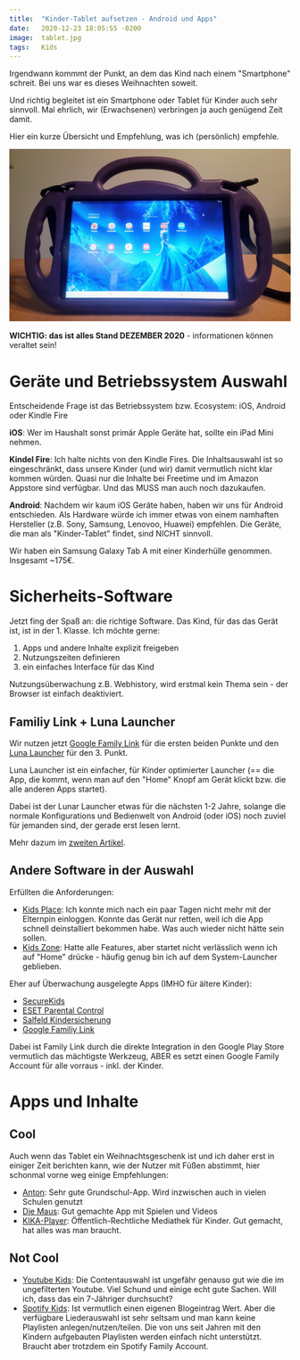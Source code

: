 ```yaml
---
title:  "Kinder-Tablet aufsetzen - Android und Apps"
date:   2020-12-23 18:05:55 -0200
image:  tablet.jpg
tags:   Kids
---
```


Irgendwann kommmt der Punkt, an dem das Kind nach einem "Smartphone" schreit. Bei uns war es dieses Weihnachten soweit.

Und richtig begleitet ist ein Smartphone oder Tablet für Kinder auch sehr sinnvoll. Mal ehrlich, wir (Erwachsenen) verbringen ja auch genügend Zeit damit. 

Hier ein kurze Übersicht und Empfehlung, was ich (persönlich) empfehle. 

![Tablet](/assets/images/tablet.jpg)

**WICHTIG: das ist alles Stand DEZEMBER 2020** - informationen können veraltet sein!

# Geräte und Betriebssystem Auswahl 

Entscheidende Frage ist das Betriebssystem bzw. Ecosystem: iOS, Android oder Kindle Fire

**iOS**: Wer im Haushalt sonst primär Apple Geräte hat, sollte ein iPad Mini nehmen. 

**Kindel Fire**: Ich halte nichts von den Kindle Fires. Die Inhaltsauswahl ist so eingeschränkt, dass unsere Kinder (und wir) damit vermutlich nicht klar kommen würden. Quasi nur die Inhalte bei Freetime und im Amazon Appstore sind verfügbar. Und das MUSS man auch noch dazukaufen.

**Android**: Nachdem wir kaum iOS Geräte haben, haben wir uns für Android entschieden. Als Hardware würde ich immer etwas von einem namhaften Hersteller (z.B. Sony, Samsung, Lenovoo, Huawei) empfehlen. Die Geräte, die man als "Kinder-Tablet" findet, sind NICHT sinnvoll. 

Wir haben ein Samsung Galaxy Tab A mit einer Kinderhülle genommen. Insgesamt ~175€.

# Sicherheits-Software

Jetzt fing der Spaß an: die richtige Software. 
Das Kind, für das das Gerät ist, ist in der 1. Klasse. 
Ich möchte gerne:
1. Apps und andere Inhalte explizit freigeben 
1. Nutzungszeiten definieren
1. ein einfaches Interface für das Kind

Nutzungsüberwachung z.B. Webhistory, wird erstmal kein Thema sein - der Browser ist einfach deaktiviert. 

## Familiy Link + Luna Launcher

Wir nutzen jetzt [Google Family Link](https://families.google.com/intl/de/familylink/) für die ersten beiden Punkte und den [Luna Launcher](https://play.google.com/store/apps/details?id=com.hootapps.slauncher&hl=de&gl=US) für den 3. Punkt.

Luna Launcher ist ein einfacher, für Kinder optimierter Launcher (== die App, die kommt, wenn man auf den "Home" Knopf am Gerät klickt bzw. die alle anderen Apps startet).

Dabei ist der Lunar Launcher etwas für die nächsten 1-2 Jahre, solange die normale Konfigurations und Bedienwelt von Android (oder iOS) noch zuviel für jemanden sind, der gerade erst lesen lernt.

Mehr dazum im [zweiten Artikel](./2020-23-12-kids-tablet-teil-2.md).


## Andere Software in der Auswahl

Erfüllten die Anforderungen:
* [Kids Place](https://play.google.com/store/apps/details?id=com.kiddoware.kidsplace&hl=de&gl=US): Ich konnte mich nach ein paar Tagen nicht mehr mit der Elternpin einloggen. Konnte das Gerät nur retten, weil ich die App schnell deinstalliert bekommen habe. Was auch wieder nicht hätte sein sollen. 
* [Kids Zone](https://play.google.com/store/apps/details?id=com.ootpapps.kids.zone.app.lock&hl=de&gl=US): Hatte alle Features, aber startet nicht verlässlich wenn ich auf "Home" drücke - häufig genug bin ich auf dem System-Launcher geblieben. 

Eher auf Überwachung ausgelegte Apps (IMHO für ältere Kinder):
* [SecureKids](https://play.google.com/store/apps/details?id=com.securekids.launcher_reloaded&hl=de&gl=US)
* [ESET Parental Control](https://play.google.com/store/apps/details?id=com.eset.parental&hl=de&gl=US)
* [Salfeld Kindersicherung](https://play.google.com/store/apps/details?id=com.salfeld.cb3&hl=de&gl=US)
* [Google Familiy Link](https://play.google.com/store/apps/details?id=com.google.android.apps.kids.familylink&hl=de&gl=US)

Dabei ist Family Link durch die direkte Integration in den Google Play Store vermutlich das mächtigste Werkzeug, ABER es setzt einen Google Family Account für alle vorraus - inkl. der Kinder.  

# Apps und Inhalte

## Cool

Auch wenn das Tablet ein Weihnachtsgeschenk ist und ich daher erst in einiger Zeit berichten kann, wie der Nutzer mit Füßen abstimmt, hier schonmal vorne weg einige Empfehlungen:

* [Anton](https://play.google.com/store/apps/details?id=com.solocode.anton&hl=de&gl=US): Sehr gute Grundschul-App. Wird inzwischen auch in vielen Schulen genutzt
* [Die Maus](https://play.google.com/store/apps/details?id=de.wdr.maus&hl=de&gl=US): Gut gemachte App mit Spielen und Videos
* [KIKA-Player](https://play.google.com/store/apps/details?id=de.kika.kikaplayer&hl=de&gl=US): Öffentlich-Rechtliche Mediathek für Kinder. Gut gemacht, hat alles was man braucht.

## Not Cool

* [Youtube Kids](https://play.google.com/store/apps/details?id=com.google.android.apps.youtube.kids&hl=de&gl=US): Die Contentauswahl ist ungefähr genauso gut wie die im ungefilterten Youtube. Viel Schund und einige echt gute Sachen. Will ich, dass das ein 7-Jähriger durchsucht?
* [Spotify Kids](https://play.google.com/store/apps/details?id=com.spotify.kids&hl=de&gl=US): Ist vermutlich einen eigenen Blogeintrag Wert. Aber die verfügbare Liederauswahl ist sehr seltsam und man kann keine Playlisten anlegen/nutzen/teilen. Die von uns seit Jahren mit den Kindern aufgebauten Playlisten werden einfach nicht unterstützt. Braucht aber trotzdem ein Spotify Family Account. 

